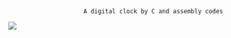                          A digital clock by C and assembly codes
![](https://github.com/aliisapour/Digital-clock-/blob/main/Capture.PNG)



